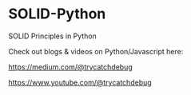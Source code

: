 # SOLID-Python
SOLID Principles in Python

Check out blogs & videos on Python/Javascript here:

https://medium.com/@trycatchdebug


https://www.youtube.com/@trycatchdebug
